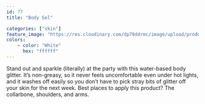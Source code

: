 ```yaml
---
id: 77
title: "Body Gel"

categories: ["skin"]
feature_image: "https://res.cloudinary.com/dp79ddrmc/image/upload/products/bodyGel.jpg"
colors:
    - color: "White"
      hex: "ffffff"
---
```


Stand out and sparkle (literally) at the party with this water-based body glitter. It’s non-greasy, so it never feels uncomfortable even under hot lights, and it washes off easily so you don’t have to pick stray bits of glitter off your skin for the next week. Best places to apply this product? The collarbone, shoulders, and arms.
